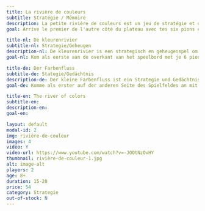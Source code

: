 ```yaml
---
title: La rivière de couleurs
subtitle: Stratégie / Mémoire
description: La petite rivière de couleurs est un jeu de stratégie et de mémoire à offrir aux plus jeunes. <br>Travaille l'orientation spatiale, la psychomotricité fine, la mémoire.
goal: Arrive le premier de l'autre côté du plateau avec tes six pions en passant par les plaquettes colorées.<br/><br/>Lire l'<a href="http://jeuxsoc.fr/?principal=/jeu/rcoul">avis de François Haffner</a>.

title-nl: De kleurenrivier
subtitle-nl: Strategie/Geheugen
description-nl: De kleurenrivier is een strategisch en geheugenspel om aan de jongste te geven. <br>Het verbreedt het ruimtelijk inzicht en het denkvermogen en verfijnt de fijne motoriek.
goal-nl: Kom als eerste aan de overkant van het speelbord met je 6 pionnen door langs de gekleurde plaatjes te gaan.<br/><br/>Lees de mening van <a href="http://jeuxsoc.fr/?principal=/jeu/rcoul">François Haffner</a>. Aleen in het frans.

title-de: Der Farbenfluss
subtitle-de: Stategie/Gedächtnis
description-de: Der kleine Farbenfluss ist ein Strategie und Gedächtnisspiel zum Schenken, ab 8 Jahre. <br>Trainiert die räumliche Orientierung, die Feinmotorik und das visuelle Gedächtnis.
goal-de: Komme als erster auf der anderen Seite des Spielfeldes an mit deinen 6 Spielsteinen mit denen Du die bunten Spielplättchen überschreiten musst.

title-en: The river of colors
subtitle-en: 
description-en: 
goal-en:

layout: default
modal-id: 2
img: rivière-de-couleur
images: 4
video: Y
video-url: https://www.youtube.com/watch?v=-JOOtNzOvHY
thumbnail: rivière-de-couleur-1.jpg
alt: image-alt
players: 2
age: 8+
duration: 15-20
price: 54
category: Strategie
out-of-stock: N
---
```

